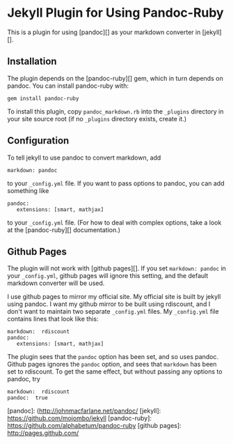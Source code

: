 Jekyll Plugin for Using Pandoc-Ruby
===================================

This is a plugin for using [pandoc][] as your markdown converter
in [jekyll][].

Installation
------------

The plugin depends on the [pandoc-ruby][] gem, which in turn depends on
pandoc. You can install pandoc-ruby with:

    gem install pandoc-ruby

To install this plugin, copy `pandoc_markdown.rb` into the `_plugins`
directory in your site source root (if no `_plugins` directory exists,
create it.)

Configuration
-------------

To tell jekyll to use pandoc to convert markdown, add

    markdown: pandoc

to your `_config.yml` file. If you want to pass options to pandoc, you
can add something like

    pandoc:
       extensions: [smart, mathjax]

to your `_config.yml` file. (For how to deal with complex options, take
a look at the [pandoc-ruby][] documentation.)

Github Pages
------------

The plugin will not work with [github pages][]. If you set
`markdown: pandoc` in your `_config.yml`, github pages will ignore this
setting, and the default markdown converter will be used.

I use github pages to mirror my official site. My official site is built
by jekyll using pandoc. I want my github mirror to be built using
rdiscount, and I don't want to maintain two separate `_config.yml`
files. My `_config.yml` file contains lines that look like this:

    markdown:  rdiscount
    pandoc:
       extensions: [smart, mathjax]

The plugin sees that the `pandoc` option has been set, and so uses
pandoc. Github pages ignores the `pandoc` option, and sees that
`markdown` has been set to rdiscount. To get the same effect, but
without passing any options to pandoc, try

    markdown:  rdiscount
    pandoc:  true

  [pandoc]: (http://johnmacfarlane.net/pandoc/
  [jekyll]: https://github.com/mojombo/jekyll
  [pandoc-ruby]: https://github.com/alphabetum/pandoc-ruby
  [github pages]: http://pages.github.com/
